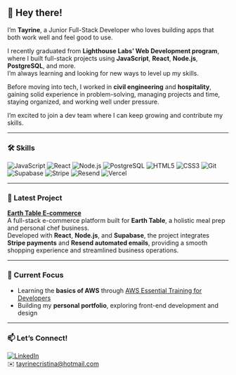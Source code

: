 ## 👋 Hey there!

I’m **Tayrine**, a Junior Full-Stack Developer who loves building apps that both work well and feel good to use.

I recently graduated from **Lighthouse Labs’ Web Development program**, where I built full-stack projects using **JavaScript**, **React**, **Node.js**, **PostgreSQL**, and more.  
I’m always learning and looking for new ways to level up my skills.

Before moving into tech, I worked in **civil engineering** and **hospitality**, gaining solid experience in problem-solving, managing projects and time, staying organized, and working well under pressure.

I’m excited to join a dev team where I can keep growing and contribute my skills.

---

### 🛠️ Skills

![JavaScript](https://img.shields.io/badge/JavaScript-F7DF1E?logo=javascript&logoColor=black)
![React](https://img.shields.io/badge/React-61DAFB?logo=react&logoColor=black)
![Node.js](https://img.shields.io/badge/Node.js-339933?logo=node.js&logoColor=white)
![PostgreSQL](https://img.shields.io/badge/PostgreSQL-4169E1?logo=postgresql&logoColor=white)
![HTML5](https://img.shields.io/badge/HTML5-E34F26?logo=html5&logoColor=white)
![CSS3](https://img.shields.io/badge/CSS3-1572B6?logo=css3&logoColor=white)
![Git](https://img.shields.io/badge/Git-F05032?logo=git&logoColor=white)
![Supabase](https://img.shields.io/badge/Supabase-3FCF8E?logo=supabase&logoColor=white)
![Stripe](https://img.shields.io/badge/Stripe-008CDD?logo=stripe&logoColor=white)
![Resend](https://img.shields.io/badge/Resend-FF4A00?logo=mailgun&logoColor=white)
![Vercel](https://img.shields.io/badge/Vercel-000000?logo=vercel&logoColor=white)

---

### 🌿 Latest Project

**[Earth Table E-commerce](https://www.earthtableco.ca/)**  
A full-stack e-commerce platform built for **Earth Table**, a holistic meal prep and personal chef business.  
Developed with **React**, **Node.js**, and **Supabase**, the project integrates **Stripe payments** and **Resend automated emails**, providing a smooth shopping experience and streamlined business operations.

---

### 📌 Current Focus

- Learning the **basics of AWS** through [AWS Essential Training for Developers](https://www.linkedin.com/learning/aws-essential-training-for-developers-17237791/the-aws-root-account-22739499)  
- Building my **personal portfolio**, exploring front-end development and design  

---

### 📫 Let’s Connect!

[![LinkedIn](https://img.shields.io/badge/LinkedIn-0A66C2?logo=linkedin&logoColor=white)](https://www.linkedin.com/in/tayrine-soares/)  
✉️ [tayrinecristina@hotmail.com](mailto:tayrinecristina@hotmail.com)  
